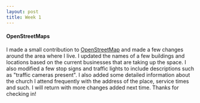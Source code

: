 ```yaml
---
layout: post
title: Week 1
---
```


#### OpenStreetMaps

I made a small contribution to [OpenStreetMap](www.openstreetmap.org) and made a few changes around the area where I live. I updated the names of a few buildings and locations based on the current businesses that are taking up the space. I also modified a few stop signs and traffic lights to include descriptions such as "traffic cameras present". I also added some detailed information about the church I attend frequently with the address of the place, service times and such. I will return with more changes added next time. Thanks for checking in!  

